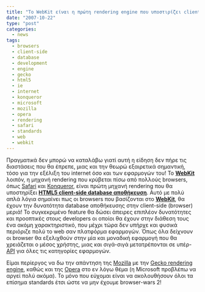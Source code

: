 ```yaml
---
title: "Το WebKit είναι η πρώτη rendering engine που υποστιρίζει client-side database αποθήκευση!"
date: "2007-10-22"
type: "post"
categories:
  - news
tags:
  - browsers
  - client-side
  - database
  - development
  - engine
  - gecko
  - html5
  - ie
  - internet
  - konqueror
  - microsoft
  - mozilla
  - opera
  - rendering
  - safari
  - standards
  - web
  - webkit
---
```


Πραγματικά δεν μπορώ να καταλάβω γιατί αυτή η είδηση δεν πήρε τις διαστάσεις που θα έπρεπε, μιας και την θεωρώ εξαιρετικά σημαντική, τόσο για την εξέλιξη του internet όσο και των εφαρμογών του! Το [**WebKit**](http://webkit.org/ "WebKit site") λοιπόν, η μηχανή rendering που κρύβεται πίσω από πολλούς browsers, όπως [Safari](http://www.apple.com/safari/ "Safari official site") και [Konqueror](http://konqueror.kde.org/ "Konqueror official site"), είναι πρώτη μηχανή rendering που θα υποστηρίξει [**HTML5 client-side database αποθήκευση**](http://webkit.org/blog/126/webkit-does-html5-client-side-database-storage/ "HTML 5 client-side database storage"). Αυτό με πολύ απλά λόγια σημαίνει πως οι browsers που βασίζονται στο [**WebKit**](http://webkit.org/ "WebKit site"), θα έχουν την δυνατότητα database αποθήκευσης στην client-side (browser) μεριά! Το συγκεκριμένο feature θα δώσει άπειρες επιπλέον δυνατότητες και προοπτικές στους developers οι οποίοι θα έχουν στην διάθεση τους ένα ακόμη χαρακτηριστικό, που μέχρι τώρα δεν υπήρχε και φυσικά περιόριζε πολύ το web σαν πλατφόρμα εφαρμογών. Όπως όλα δείχνουν οι browser θα εξελιχθούν στην μία και μοναδική εφαρμογή που θα χρειάζεται ο μέσος χρήστης, μιας και σιγά-σιγά μετατρέπονται σε υπέρ-[API](http://en.wikipedia.org/wiki/Application_programming_interface "What is API in Wiki") για όλες τις κατηγορίες εφαρμογών.

Είμαι περίεργος να δω την απάντηση της [Mozilla](http://www.mozilla.org/ "Mozilla Organization site") με την [Gecko rendering engine](http://www.mozilla.org/newlayout/ "Gecko rendering engine"), καθώς και της [Opera](http://www.opera.com/ "Opera official site") στο εν λόγω θέμα (η Microsoft προβλέπω να αργεί πολύ ακόμα). Το μόνο που εύχομαι είναι να ακολουθήσουν όλοι τα επίσημα standards έτσι ώστε να μην έχουμε browser-wars 2!
